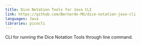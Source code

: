 ```yaml
---
title: Dice Notation Tools for Java CLI
link: https://github.com/Bernardo-MG/dice-notation-java-cli
languages: Java
libraries: picocli
---
```

CLI for running the Dice Notation Tools through line command.
